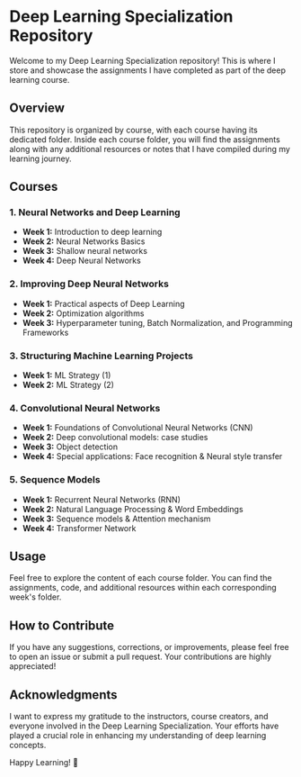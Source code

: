 # Deep Learning Specialization Repository

Welcome to my Deep Learning Specialization repository! This is where I store and showcase the assignments I have completed as part of the deep learning course.

## Overview

This repository is organized by course, with each course having its dedicated folder. Inside each course folder, you will find the assignments along with any additional resources or notes that I have compiled during my learning journey.

## Courses

### 1. Neural Networks and Deep Learning

- **Week 1:** Introduction to deep learning
- **Week 2:** Neural Networks Basics
- **Week 3:** Shallow neural networks
- **Week 4:** Deep Neural Networks

### 2. Improving Deep Neural Networks

- **Week 1:** Practical aspects of Deep Learning
- **Week 2:** Optimization algorithms
- **Week 3:** Hyperparameter tuning, Batch Normalization, and Programming Frameworks

### 3. Structuring Machine Learning Projects

- **Week 1:** ML Strategy (1)
- **Week 2:** ML Strategy (2)

### 4. Convolutional Neural Networks

- **Week 1:** Foundations of Convolutional Neural Networks (CNN)
- **Week 2:** Deep convolutional models: case studies
- **Week 3:** Object detection
- **Week 4:** Special applications: Face recognition & Neural style transfer

### 5. Sequence Models

- **Week 1:** Recurrent Neural Networks (RNN)
- **Week 2:** Natural Language Processing & Word Embeddings
- **Week 3:** Sequence models & Attention mechanism
- **Week 4:** Transformer Network

## Usage

Feel free to explore the content of each course folder. You can find the assignments, code, and additional resources within each corresponding week's folder.

## How to Contribute

If you have any suggestions, corrections, or improvements, please feel free to open an issue or submit a pull request. Your contributions are highly appreciated!

## Acknowledgments

I want to express my gratitude to the instructors, course creators, and everyone involved in the Deep Learning Specialization. Your efforts have played a crucial role in enhancing my understanding of deep learning concepts.

Happy Learning! 🚀
